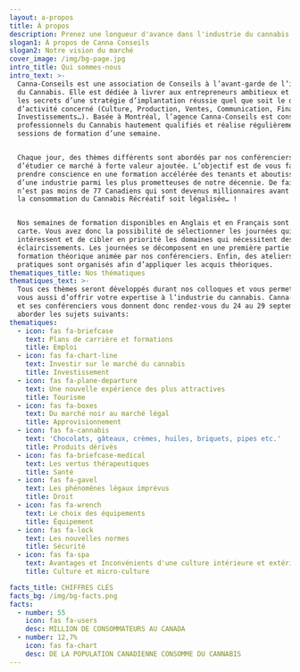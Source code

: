 ```yaml
---
layout: a-propos
title: À propos
description: Prenez une longueur d'avance dans l'industrie du cannabis
slogan1: À propos de Canna Conseils
slogan2: Notre vision du marché
cover_image: /img/bg-page.jpg
intro_title: Qui sommes-nous
intro_text: >-
  Canna-Conseils est une association de Conseils à l’avant-garde de l’industrie
  du Cannabis. Elle est dédiée à livrer aux entrepreneurs ambitieux et aux PME
  les secrets d’une stratégie d’implantation réussie quel que soit le domaine
  d’activité concerné (Culture, Production, Ventes, Communication, Financements,
  Investissements…). Basée à Montréal, l’agence Canna-Conseils est constituée de
  professionnels du Cannabis hautement qualifiés et réalise régulièrement des
  sessions de formation d’une semaine.


  Chaque jour, des thèmes différents sont abordés par nos conférenciers afin
  d’étudier ce marché à forte valeur ajoutée. L’objectif est de vous faire
  prendre conscience en une formation accélérée des tenants et aboutissants
  d’une industrie parmi les plus prometteuses de notre décennie. De fait, ce
  n’est pas moins de 77 Canadiens qui sont devenus millionnaires avant même que
  la consommation du Cannabis Récréatif soit légalisée… !


  Nos semaines de formation disponibles en Anglais et en Français sont à la
  carte. Vous avez donc la possibilité de sélectionner les journées qui vous
  intéressent et de cibler en priorité les domaines qui nécessitent des
  éclaircissements. Les journées se décomposent en une première partie de
  formation théorique animée par nos conférenciers. Enfin, des ateliers
  pratiques sont organisés afin d’appliquer les acquis théoriques.
thematiques_title: Nos thématiques
thematiques_text: >-
  Tous ces thèmes seront développés durant nos colloques et vous permettront à
  vous aussi d’offrir votre expertise à l’industrie du cannabis. Canna-Conseils
  et ses conférenciers vous donnent donc rendez-vous du 24 au 29 septembre pour
  aborder les sujets suivants:
thematiques:
  - icon: fas fa-briefcase
    text: Plans de carrière et formations
    title: Emploi
  - icon: fas fa-chart-line
    text: Investir sur le marché du cannabis
    title: Investissement
  - icon: fas fa-plane-departure
    text: Une nouvelle expérience des plus attractives
    title: Tourisme
  - icon: fas fa-boxes
    text: Du marché noir au marché légal
    title: Approvisionnement
  - icon: fas fa-cannabis
    text: 'Chocolats, gâteaux, crèmes, huiles, briquets, pipes etc.'
    title: Produits dérivés
  - icon: fas fa-briefcase-medical
    text: Les vertus thérapeutiques
    title: Santé
  - icon: fas fa-gavel
    text: Les phénomènes légaux imprévus
    title: Droit
  - icon: fas fa-wrench
    text: Le choix des équipements
    title: Équipement
  - icon: fas fa-lock
    text: Les nouvelles normes
    title: Sécurité
  - icon: fas fa-spa
    text: Avantages et Inconvénients d'une culture intérieure et extérieure.
    title: Culture et micro-culture

facts_title: CHIFFRES CLÉS
facts_bg: /img/bg-facts.png
facts:
  - number: 55
    icon: fas fa-users
    desc: MILLION DE CONSOMMATEURS AU CANADA
  - number: 12,7%
    icon: fas fa-chart
    desc: DE LA POPULATION CANADIENNE CONSOMME DU CANNABIS
---
```

